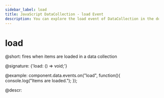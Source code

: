 ```yaml
---
sidebar_label: load
title: JavaScript DataCollection - load Event 
description: You can explore the load event of DataCollection in the documentation of the DHTMLX JavaScript UI library. Browse developer guides and API reference, try out code examples and live demos, and download a free 30-day evaluation version of DHTMLX Suite.
---
```


# load

@short: fires when items are loaded in a data collection

@signature: {'load: () => void;'}

@example:
component.data.events.on("load", function(){
	console.log("Items are loaded.");
});

@descr:
